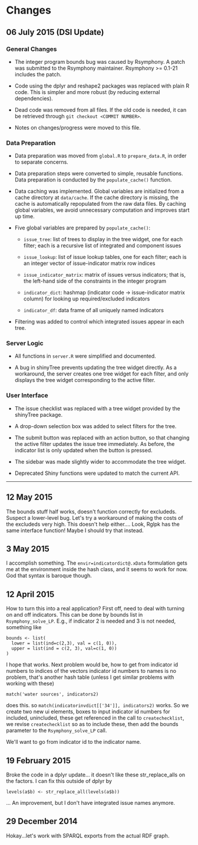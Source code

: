 
# Changes

## 06 July 2015 (DSI Update)

### General Changes

* The integer program bounds bug was caused by Rsymphony. A patch was submitted 
  to the Rsymphony maintainer. Rsymphony >= 0.1-21 includes the patch.

* Code using the dplyr and reshape2 packages was replaced with plain R code.
  This is simpler and more robust (by reducing external dependencies).

* Dead code was removed from all files. If the old code is needed, it can be 
  retrieved through `git checkout <COMMIT NUMBER>`.

* Notes on changes/progress were moved to this file.

### Data Preparation

* Data preparation was moved from `global.R` to `prepare_data.R`, in order to 
  separate concerns.

* Data preparation steps were converted to simple, reusable functions. Data 
  preparation is conducted by the `populate_cache()` function.

* Data caching was implemented. Global variables are initialized from a cache 
  directory at `data/cache`. If the cache directory is missing, the cache is 
  automatically repopulated from the raw data files. By caching global 
  variables, we avoid unnecessary computation and improves start up time.

* Five global variables are prepared by `populate_cache()`:

    + `issue_tree`: list of trees to display in the tree widget, one for each 
      filter; each is a recursive list of integrated and component issues

    + `issue_lookup`: list of issue lookup tables, one for each filter; each is 
      an integer vector of issue-indicator matrix row indices

    + `issue_indicator_matrix`: matrix of issues versus indicators; that is, 
      the left-hand side of the constraints in the integer program

    + `indicator_dict`: hashmap (indicator code -> issue-indicator matrix 
      column) for looking up required/excluded indicators

    + `indicator_df`: data frame of all uniquely named indicators

* Filtering was added to control which integrated issues appear in each tree. 

### Server Logic

* All functions in `server.R` were simplified and documented.

* A bug in shinyTree prevents updating the tree widget directly. As a 
  workaround, the server creates one tree widget for each filter, and only 
  displays the tree widget corresponding to the active filter.

### User Interface

* The issue checklist was replaced with a tree widget provided by the shinyTree 
  package.

* A drop-down selection box was added to select filters for the tree.

* The submit button was replaced with an action button, so that changing the 
  active filter updates the issue tree immediately. As before, the indicator 
  list is only updated when the button is pressed.

* The sidebar was made slightly wider to accommodate the tree widget.

* Deprecated Shiny functions were updated to match the current API.

---

## 12 May 2015
The bounds stuff half works, doesn't function correctly for excludeds. Suspect 
a lower-level bug. Let's try a workaround of making the costs of the excludeds
very high. This doesn't help either.... Look, Rglpk has the same interface 
function! Maybe I should try that instead.


## 3 May 2015
I accomplish something. The `envir=indicatordict@.xData` formulation gets me at 
the environment inside the hash class, and it seems to work for now. God that 
syntax is baroque though.


## 12 April 2015
How to turn this into a real application? First off, need to deal with turning 
on and off indicators. This can be done by bounds list in `Rsymphony_solve_LP`.
E.g., if indicator 2 is needed and 3 is not needed, something like
```
bounds <- list(
  lower = list(ind=c(2,3), val = c(1, 0)),
  upper = list(ind = c(2, 3), val=c(1, 0))
)
```
I hope that works. Next problem would be, how to get from indicator id numbers 
to indices of the vectors indicator id numbers to names is no problem, that's 
another hash table (unless I get similar problems with working with these)
```
match('water sources', indicators2)
```
does this. so `match(indicatorinvdict[['34']], indicators2)` works. So we 
create two new ui elements, boxes to input indicator id numbers for included, 
unincluded, these get referenced in the call to `createchecklist`, we revise 
`createchecklist` so as to include these, then add the bounds parameter to the 
`Rsymphony_solve_LP` call.

We'll want to go from indicator id to the indicator name.

## 19 February 2015
Broke the code in a dplyr update... it doesn't like these str_replace_alls on 
the factors. I can fix this outside of dplyr by
```
levels(a$b) <- str_replace_all(levels(a$b))
```
... An improvement, but I don't have integrated issue names anymore. 


## 29 December 2014
Hokay...let's work with SPARQL exports from the actual RDF graph. 

